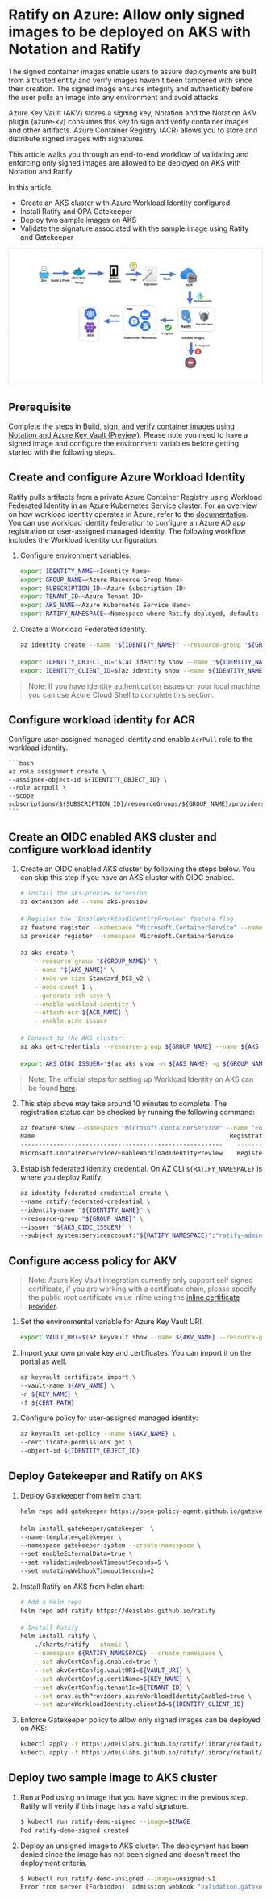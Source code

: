 # Ratify on Azure: Allow only signed images to be deployed on AKS with Notation and Ratify

The signed container images enable users to assure deployments are built from a trusted entity and verify images haven't been tampered with since their creation. The signed image ensures integrity and authenticity before the user pulls an image into any environment and avoid attacks. 

Azure Key Vault (AKV) stores a signing key, Notation and the Notation AKV plugin (azure-kv) consumes this key to sign and verify container images and other artifacts. Azure Container Registry (ACR) allows you to store and distribute signed images with signatures.

This article walks you through an end-to-end workflow of validating and enforcing only signed images are allowed to be deployed on AKS with Notation and Ratify.

In this article:

* Create an AKS cluster with Azure Workload Identity configured
* Install Ratify and OPA Gatekeeper
* Deploy two sample images on AKS
* Validate the signature associated with the sample image using Ratify and Gatekeeper

![e2e workflow diagram](../imgs/e2e-workflow-diagram.png)

## Prerequisite

Complete the steps in [Build, sign, and verify container images using Notation and Azure Key Vault (Preview)](https://learn.microsoft.com/en-us/azure/container-registry/container-registry-tutorial-sign-build-push#build-and-sign-a-container-image). Please note you need to have a signed image and configure the environment variables before getting started with the following steps.

## Create and configure Azure Workload Identity

Ratify pulls artifacts from a private Azure Container Registry using Workload Federated Identity in an Azure Kubernetes Service cluster. For an overview on how workload identity operates in Azure, refer to the [documentation](https://docs.microsoft.com/en-us/azure/active-directory/develop/workload-identity-federation). You can use workload identity federation to configure an Azure AD app registration or user-assigned managed identity. The following workflow includes the Workload Identity configuration.

1. Configure environment variables.

    ```bash
    export IDENTITY_NAME=<Identity Name>
    export GROUP_NAME=<Azure Resource Group Name>
    export SUBSCRIPTION_ID=<Azure Subscription ID>
    export TENANT_ID=<Azure Tenant ID>
    export AKS_NAME=<Azure Kubernetes Service Name>
    export RATIFY_NAMESPACE=<Namespace where Ratify deployed, defaults to "gatekeeper-system">
    ```

2. Create a Workload Federated Identity.

    ```bash
    az identity create --name "${IDENTITY_NAME}" --resource-group "${GROUP_NAME}" --location "${LOCATION}" --subscription "${SUBSCRIPTION_ID}"

    export IDENTITY_OBJECT_ID="$(az identity show --name "${IDENTITY_NAME}" --resource-group "${GROUP_NAME}" --query 'principalId' -otsv)"
    export IDENTITY_CLIENT_ID=$(az identity show --name ${IDENTITY_NAME} --resource-group ${GROUP_NAME} --query 'clientId' -o tsv)
    ```

> Note: If you have identity authentication issues on your local machine, you can use Azure Cloud Shell to complete this section.

## Configure workload identity for ACR

Configure user-assigned managed identity and enable `AcrPull` role to the workload identity.

    ```bash
    az role assignment create \
    --assignee-object-id ${IDENTITY_OBJECT_ID} \
    --role acrpull \
    --scope subscriptions/${SUBSCRIPTION_ID}/resourceGroups/${GROUP_NAME}/providers/Microsoft.ContainerRegistry/registries/${ACR_NAME}
    ```

## Create an OIDC enabled AKS cluster and configure workload identity

1. Create an OIDC enabled AKS cluster by following the steps below. You can skip this step if you have an AKS cluster with OIDC enabled.

    ```bash
    # Install the aks-preview extension
    az extension add --name aks-preview

    # Register the 'EnableWorkloadIdentityPreview' feature flag
    az feature register --namespace "Microsoft.ContainerService" --name "EnableWorkloadIdentityPreview"
    az provider register --namespace Microsoft.ContainerService

    az aks create \
        --resource-group "${GROUP_NAME}" \
        --name "${AKS_NAME}" \
        --node-vm-size Standard_DS3_v2 \
        --node-count 1 \
        --generate-ssh-keys \
        --enable-workload-identity \
        --attach-acr ${ACR_NAME} \
        --enable-oidc-issuer

    # Connect to the AKS cluster:
    az aks get-credentials --resource-group ${GROUP_NAME} --name ${AKS_NAME}

    export AKS_OIDC_ISSUER="$(az aks show -n ${AKS_NAME} -g ${GROUP_NAME} --query "oidcIssuerProfile.issuerUrl" -otsv)"
    ```

> Note: The official steps for setting up Workload Identity on AKS can be found [here](https://azure.github.io/azure-workload-identity/docs/quick-start.html).

2. This step above may take around 10 minutes to complete. The registration status can be checked by running the following command:

    ```bash
    az feature show --namespace "Microsoft.ContainerService" --name "EnableWorkloadIdentityPreview" -o table
    Name                                                      RegistrationState
    --------------------------------------------------------    -------------------
    Microsoft.ContainerService/EnableWorkloadIdentityPreview    Registered
    ```

3. Establish federated identity credential. On AZ CLI `${RATIFY_NAMESPACE}` is where you deploy Ratify:

    ```bash
    az identity federated-credential create \
    --name ratify-federated-credential \
    --identity-name "${IDENTITY_NAME}" \
    --resource-group "${GROUP_NAME}" \
    --issuer "${AKS_OIDC_ISSUER}" \
    --subject system:serviceaccount:"${RATIFY_NAMESPACE}":"ratify-admin"
    ```

## Configure access policy for AKV 

> Note: Azure Key Vault integration currently only support self signed certificate, if you are working with a certificate chain, please specify the public root certificate value inline using the [inline certificate provider](../reference/crds/certificate-stores.md#inline-certificate-provider).

1. Set the environmental variable for Azure Key Vault URI.

    ```bash
    export VAULT_URI=$(az keyvault show --name ${AKV_NAME} --resource-group ${GROUP_NAME} --query "properties.vaultUri" -otsv)
    ```

2. Import your own private key and certificates. You can import it on the portal as well.

    ```bash
    az keyvault certificate import \
    --vault-name ${AKV_NAME} \
    -n ${KEY_NAME} \
    -f ${CERT_PATH}
    ```
   
3. Configure policy for user-assigned managed identity:
    
    ```bash
    az keyvault set-policy --name ${AKV_NAME} \
    --certificate-permissions get \
    --object-id ${IDENTITY_OBJECT_ID}
    ```

## Deploy Gatekeeper and Ratify on AKS 

1. Deploy Gatekeeper from helm chart:

    ```bash
    helm repo add gatekeeper https://open-policy-agent.github.io/gatekeeper/charts

    helm install gatekeeper/gatekeeper  \
    --name-template=gatekeeper \
    --namespace gatekeeper-system --create-namespace \
    --set enableExternalData=true \
    --set validatingWebhookTimeoutSeconds=5 \
    --set mutatingWebhookTimeoutSeconds=2
    ```

2. Install Ratify on AKS from helm chart:

    ```bash
    # Add a Helm repo
    helm repo add ratify https://deislabs.github.io/ratify

    # Install Ratify
    helm install ratify \
        ./charts/ratify --atomic \
        --namespace ${RATIFY_NAMESPACE} --create-namespace \
        --set akvCertConfig.enabled=true \
        --set akvCertConfig.vaultURI=${VAULT_URI} \
        --set akvCertConfig.cert1Name=${KEY_NAME} \
        --set akvCertConfig.tenantId=${TENANT_ID} \
        --set oras.authProviders.azureWorkloadIdentityEnabled=true \
        --set azureWorkloadIdentity.clientId=${IDENTITY_CLIENT_ID}
    ```

3. Enforce Gatekeeper policy to allow only signed images can be deployed on AKS:

    ```bash
    kubectl apply -f https://deislabs.github.io/ratify/library/default/template.yaml
    kubectl apply -f https://deislabs.github.io/ratify/library/default/samples/constraint.yaml
    ```

## Deploy two sample image to AKS cluster

1. Run a Pod using an image that you have signed in the previous step. Ratify will verify if this image has a valid signature.

    ```bash
    $ kubectl run ratify-demo-signed --image=$IMAGE
    Pod ratify-demo-signed created
    ```

2. Deploy an unsigned image to AKS cluster. The deployment has been denied since the image has not been signed and doesn't meet the deployment criteria. 

    ```bash
    $ kubectl run ratify-demo-unsigned --image=unsigned:v1
    Error from server (Forbidden): admission webhook "validation.gatekeeper.sh" denied the request: [ratify-constraint] Subject failed verification: wabbitnetworks.azurecr.io/test/net-monitor:unsigned
    ```
